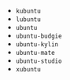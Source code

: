 * `kubuntu`
* `lubuntu`
* `ubuntu`
* `ubuntu-budgie`
* `ubuntu-kylin`
* `ubuntu-mate`
* `ubuntu-studio`
* `xubuntu`
